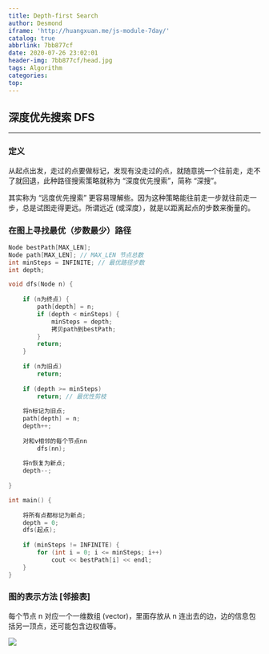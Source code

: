 ```yaml
---
title: Depth-first Search
author: Desmond
iframe: 'http://huangxuan.me/js-module-7day/'
catalog: true
abbrlink: 7bb877cf
date: 2020-07-26 23:02:01
header-img: 7bb877cf/head.jpg
tags: Algorithm
categories:
top:
---
```


## 深度优先搜索 DFS

------



### 定义

从起点出发，走过的点要做标记，发现有没走过的点，就随意挑一个往前走，走不了就回退，此种路径搜索策略就称为 “深度优先搜索”，简称 “深搜”。

其实称为 “远度优先搜索” 更容易理解些。因为这种策略能往前走一步就往前走一 步，总是试图走得更远。所谓远近 (或深度），就是以距离起点的步数来衡量的。



### 在图上寻找最优（步数最少）路径

```c++
Node bestPath[MAX_LEN];
Node path[MAX_LEN]; // MAX_LEN 节点总数
int minSteps = INFINITE; // 最优路径步数
int depth;

void dfs(Node n) {
    
    if (n为终点) {
        path[depth] = n;
        if (depth < minSteps) {
            minSteps = depth;
            拷贝path到bestPath;
        }
        return;
    }
    
    if (n为旧点)
        return;
    
    if (depth >= minSteps)
        return; // 最优性剪枝
    
    将n标记为旧点;
    path[depth] = n;
    depth++;
    
    对和v相邻的每个节点nn
        dfs(nn);
    
    将n恢复为新点;
    depth--;
    
}

int main() {
    
    将所有点都标记为新点;
    depth = 0;
    dfs(起点);
    
    if (minSteps != INFINITE) {
        for (int i = 0; i <= minSteps; i++)
            cout << bestPath[i] << endl;
    }
}
```



### 图的表示方法 [邻接表]

每个节点 n 对应一个一维数组 (vector)，里面存放从 n 连出去的边，边的信息包括另一顶点，还可能包含边权值等。

![](7bb877cf/dfs.png)